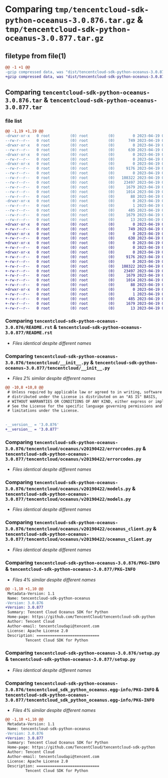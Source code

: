 # Comparing `tmp/tencentcloud-sdk-python-oceanus-3.0.876.tar.gz` & `tmp/tencentcloud-sdk-python-oceanus-3.0.877.tar.gz`

## filetype from file(1)

```diff
@@ -1 +1 @@
-gzip compressed data, was "dist/tencentcloud-sdk-python-oceanus-3.0.876.tar", last modified: Wed Apr 19 00:34:03 2023, max compression
+gzip compressed data, was "dist/tencentcloud-sdk-python-oceanus-3.0.877.tar", last modified: Wed Apr 19 09:25:23 2023, max compression
```

## Comparing `tencentcloud-sdk-python-oceanus-3.0.876.tar` & `tencentcloud-sdk-python-oceanus-3.0.877.tar`

### file list

```diff
@@ -1,19 +1,19 @@
-drwxr-xr-x   0 root         (0) root         (0)        0 2023-04-19 00:34:03.000000 tencentcloud-sdk-python-oceanus-3.0.876/
--rw-r--r--   0 root         (0) root         (0)      749 2023-04-19 00:34:03.000000 tencentcloud-sdk-python-oceanus-3.0.876/README.rst
-drwxr-xr-x   0 root         (0) root         (0)        0 2023-04-19 00:34:03.000000 tencentcloud-sdk-python-oceanus-3.0.876/tencentcloud/
--rw-r--r--   0 root         (0) root         (0)      630 2023-04-19 00:34:03.000000 tencentcloud-sdk-python-oceanus-3.0.876/tencentcloud/__init__.py
-drwxr-xr-x   0 root         (0) root         (0)        0 2023-04-19 00:34:03.000000 tencentcloud-sdk-python-oceanus-3.0.876/tencentcloud/oceanus/
--rw-r--r--   0 root         (0) root         (0)        0 2023-04-19 00:34:03.000000 tencentcloud-sdk-python-oceanus-3.0.876/tencentcloud/oceanus/__init__.py
-drwxr-xr-x   0 root         (0) root         (0)        0 2023-04-19 00:34:03.000000 tencentcloud-sdk-python-oceanus-3.0.876/tencentcloud/oceanus/v20190422/
--rw-r--r--   0 root         (0) root         (0)     9176 2023-04-19 00:34:03.000000 tencentcloud-sdk-python-oceanus-3.0.876/tencentcloud/oceanus/v20190422/errorcodes.py
--rw-r--r--   0 root         (0) root         (0)        0 2023-04-19 00:34:03.000000 tencentcloud-sdk-python-oceanus-3.0.876/tencentcloud/oceanus/v20190422/__init__.py
--rw-r--r--   0 root         (0) root         (0)   108322 2023-04-19 00:34:03.000000 tencentcloud-sdk-python-oceanus-3.0.876/tencentcloud/oceanus/v20190422/models.py
--rw-r--r--   0 root         (0) root         (0)    23497 2023-04-19 00:34:03.000000 tencentcloud-sdk-python-oceanus-3.0.876/tencentcloud/oceanus/v20190422/oceanus_client.py
--rw-r--r--   0 root         (0) root         (0)     1679 2023-04-19 00:34:03.000000 tencentcloud-sdk-python-oceanus-3.0.876/PKG-INFO
--rw-r--r--   0 root         (0) root         (0)     1014 2023-04-19 00:34:03.000000 tencentcloud-sdk-python-oceanus-3.0.876/setup.py
--rw-r--r--   0 root         (0) root         (0)       88 2023-04-19 00:34:03.000000 tencentcloud-sdk-python-oceanus-3.0.876/setup.cfg
-drwxr-xr-x   0 root         (0) root         (0)        0 2023-04-19 00:34:03.000000 tencentcloud-sdk-python-oceanus-3.0.876/tencentcloud_sdk_python_oceanus.egg-info/
--rw-r--r--   0 root         (0) root         (0)        1 2023-04-19 00:34:03.000000 tencentcloud-sdk-python-oceanus-3.0.876/tencentcloud_sdk_python_oceanus.egg-info/dependency_links.txt
--rw-r--r--   0 root         (0) root         (0)      485 2023-04-19 00:34:03.000000 tencentcloud-sdk-python-oceanus-3.0.876/tencentcloud_sdk_python_oceanus.egg-info/SOURCES.txt
--rw-r--r--   0 root         (0) root         (0)     1679 2023-04-19 00:34:03.000000 tencentcloud-sdk-python-oceanus-3.0.876/tencentcloud_sdk_python_oceanus.egg-info/PKG-INFO
--rw-r--r--   0 root         (0) root         (0)       13 2023-04-19 00:34:03.000000 tencentcloud-sdk-python-oceanus-3.0.876/tencentcloud_sdk_python_oceanus.egg-info/top_level.txt
+drwxr-xr-x   0 root         (0) root         (0)        0 2023-04-19 09:25:23.000000 tencentcloud-sdk-python-oceanus-3.0.877/
+-rw-r--r--   0 root         (0) root         (0)      749 2023-04-19 09:25:23.000000 tencentcloud-sdk-python-oceanus-3.0.877/README.rst
+drwxr-xr-x   0 root         (0) root         (0)        0 2023-04-19 09:25:23.000000 tencentcloud-sdk-python-oceanus-3.0.877/tencentcloud/
+-rw-r--r--   0 root         (0) root         (0)      630 2023-04-19 09:25:23.000000 tencentcloud-sdk-python-oceanus-3.0.877/tencentcloud/__init__.py
+drwxr-xr-x   0 root         (0) root         (0)        0 2023-04-19 09:25:23.000000 tencentcloud-sdk-python-oceanus-3.0.877/tencentcloud/oceanus/
+-rw-r--r--   0 root         (0) root         (0)        0 2023-04-19 09:25:23.000000 tencentcloud-sdk-python-oceanus-3.0.877/tencentcloud/oceanus/__init__.py
+drwxr-xr-x   0 root         (0) root         (0)        0 2023-04-19 09:25:23.000000 tencentcloud-sdk-python-oceanus-3.0.877/tencentcloud/oceanus/v20190422/
+-rw-r--r--   0 root         (0) root         (0)     9176 2023-04-19 09:25:23.000000 tencentcloud-sdk-python-oceanus-3.0.877/tencentcloud/oceanus/v20190422/errorcodes.py
+-rw-r--r--   0 root         (0) root         (0)        0 2023-04-19 09:25:23.000000 tencentcloud-sdk-python-oceanus-3.0.877/tencentcloud/oceanus/v20190422/__init__.py
+-rw-r--r--   0 root         (0) root         (0)   108322 2023-04-19 09:25:23.000000 tencentcloud-sdk-python-oceanus-3.0.877/tencentcloud/oceanus/v20190422/models.py
+-rw-r--r--   0 root         (0) root         (0)    23497 2023-04-19 09:25:23.000000 tencentcloud-sdk-python-oceanus-3.0.877/tencentcloud/oceanus/v20190422/oceanus_client.py
+-rw-r--r--   0 root         (0) root         (0)     1679 2023-04-19 09:25:23.000000 tencentcloud-sdk-python-oceanus-3.0.877/PKG-INFO
+-rw-r--r--   0 root         (0) root         (0)     1014 2023-04-19 09:25:23.000000 tencentcloud-sdk-python-oceanus-3.0.877/setup.py
+-rw-r--r--   0 root         (0) root         (0)       88 2023-04-19 09:25:23.000000 tencentcloud-sdk-python-oceanus-3.0.877/setup.cfg
+drwxr-xr-x   0 root         (0) root         (0)        0 2023-04-19 09:25:23.000000 tencentcloud-sdk-python-oceanus-3.0.877/tencentcloud_sdk_python_oceanus.egg-info/
+-rw-r--r--   0 root         (0) root         (0)        1 2023-04-19 09:25:23.000000 tencentcloud-sdk-python-oceanus-3.0.877/tencentcloud_sdk_python_oceanus.egg-info/dependency_links.txt
+-rw-r--r--   0 root         (0) root         (0)      485 2023-04-19 09:25:23.000000 tencentcloud-sdk-python-oceanus-3.0.877/tencentcloud_sdk_python_oceanus.egg-info/SOURCES.txt
+-rw-r--r--   0 root         (0) root         (0)     1679 2023-04-19 09:25:23.000000 tencentcloud-sdk-python-oceanus-3.0.877/tencentcloud_sdk_python_oceanus.egg-info/PKG-INFO
+-rw-r--r--   0 root         (0) root         (0)       13 2023-04-19 09:25:23.000000 tencentcloud-sdk-python-oceanus-3.0.877/tencentcloud_sdk_python_oceanus.egg-info/top_level.txt
```

### Comparing `tencentcloud-sdk-python-oceanus-3.0.876/README.rst` & `tencentcloud-sdk-python-oceanus-3.0.877/README.rst`

 * *Files identical despite different names*

### Comparing `tencentcloud-sdk-python-oceanus-3.0.876/tencentcloud/__init__.py` & `tencentcloud-sdk-python-oceanus-3.0.877/tencentcloud/__init__.py`

 * *Files 2% similar despite different names*

```diff
@@ -10,8 +10,8 @@
 # Unless required by applicable law or agreed to in writing, software
 # distributed under the License is distributed on an "AS IS" BASIS,
 # WITHOUT WARRANTIES OR CONDITIONS OF ANY KIND, either express or implied.
 # See the License for the specific language governing permissions and
 # limitations under the License.
 
 
-__version__ = '3.0.876'
+__version__ = '3.0.877'
```

### Comparing `tencentcloud-sdk-python-oceanus-3.0.876/tencentcloud/oceanus/v20190422/errorcodes.py` & `tencentcloud-sdk-python-oceanus-3.0.877/tencentcloud/oceanus/v20190422/errorcodes.py`

 * *Files identical despite different names*

### Comparing `tencentcloud-sdk-python-oceanus-3.0.876/tencentcloud/oceanus/v20190422/models.py` & `tencentcloud-sdk-python-oceanus-3.0.877/tencentcloud/oceanus/v20190422/models.py`

 * *Files identical despite different names*

### Comparing `tencentcloud-sdk-python-oceanus-3.0.876/tencentcloud/oceanus/v20190422/oceanus_client.py` & `tencentcloud-sdk-python-oceanus-3.0.877/tencentcloud/oceanus/v20190422/oceanus_client.py`

 * *Files identical despite different names*

### Comparing `tencentcloud-sdk-python-oceanus-3.0.876/PKG-INFO` & `tencentcloud-sdk-python-oceanus-3.0.877/PKG-INFO`

 * *Files 4% similar despite different names*

```diff
@@ -1,10 +1,10 @@
 Metadata-Version: 1.1
 Name: tencentcloud-sdk-python-oceanus
-Version: 3.0.876
+Version: 3.0.877
 Summary: Tencent Cloud Oceanus SDK for Python
 Home-page: https://github.com/TencentCloud/tencentcloud-sdk-python
 Author: Tencent Cloud
 Author-email: tencentcloudapi@tencent.com
 License: Apache License 2.0
 Description: ============================
         Tencent Cloud SDK for Python
```

### Comparing `tencentcloud-sdk-python-oceanus-3.0.876/setup.py` & `tencentcloud-sdk-python-oceanus-3.0.877/setup.py`

 * *Files identical despite different names*

### Comparing `tencentcloud-sdk-python-oceanus-3.0.876/tencentcloud_sdk_python_oceanus.egg-info/PKG-INFO` & `tencentcloud-sdk-python-oceanus-3.0.877/tencentcloud_sdk_python_oceanus.egg-info/PKG-INFO`

 * *Files 4% similar despite different names*

```diff
@@ -1,10 +1,10 @@
 Metadata-Version: 1.1
 Name: tencentcloud-sdk-python-oceanus
-Version: 3.0.876
+Version: 3.0.877
 Summary: Tencent Cloud Oceanus SDK for Python
 Home-page: https://github.com/TencentCloud/tencentcloud-sdk-python
 Author: Tencent Cloud
 Author-email: tencentcloudapi@tencent.com
 License: Apache License 2.0
 Description: ============================
         Tencent Cloud SDK for Python
```

